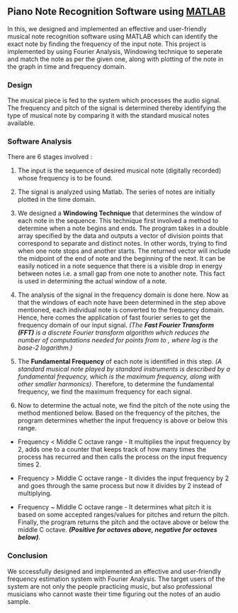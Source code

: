 ## Piano Note Recognition Software using [MATLAB](https://www.mathworks.com/products/matlab.html)

In this, we designed and implemented an effective and user-friendly musical note recognition software using MATLAB which can identify the exact note by finding the frequency of the input note. This project is implemented by using Fourier Analysis, Windowing technique to seperate and match the note as per the given one, along with plotting of the note in the graph in time and frequency domain.

### Design

The musical piece is fed to the system which processes the audio signal. The frequency and pitch of the signal is determined thereby identifying the type of musical note by comparing it with the standard musical notes available.

### Software Analysis

There are 6 stages involved :

1. The input is the sequence of desired musical note (digitally recorded) whose frequency is to be found.

2. The signal is analyzed using Matlab. The series of notes are initially plotted in the time domain.

3. We designed a <B>Windowing Technique</B> that determines the window of each note in the sequence. This technique first involved a method to determine when a note begins and ends. The program takes in a double array specified by the data and outputs a vector of division points that correspond to separate and distinct notes. In other words, trying to find when one note stops and another starts. The returned vector will include the midpoint of the end of note and the beginning of the next. It can be easily noticed in a note sequence that there is a visible drop in energy between notes i.e. a small gap from one note to another note. This fact is used in determining the actual window of a note.

4.  The analysis of the signal in the frequency domain is done here. Now as that the windows of each note have been determined in the step above mentioned, each individual note is converted to the frequency domain. Hence, here comes the application of fast fourier series to get the frequency domain of our input signal. <I>(The <B>Fast Fourier Transform (FFT)</B> is a discrete Fourier transform algorithm which reduces the number of computations needed for points from to , where log is the base-2 logarithm.)</I>

5. The <B>Fundamental Frequency</B> of each note is identified in this step. <I>(A standard musical note played by standard instruments is described by a fundamental frequency, which is the maximum frequency, along with other smaller harmonics)</I>. Therefore, to determine the fundamental frequency, we find the maximum frequency for each signal.

6. Now to determine the actual note, we find the pitch of the note using the method mentioned below. Based on the frequency of the pitches, the program determines whether the input frequency is above or below this range.

  - Frequency < Middle C octave range - It multiplies the input frequency by 2, adds one to a counter that keeps track of how many times the process has recurred and then calls the process on the input frequency times 2.

  - Frequency > Middle C octave range - It divides the input frequency by 2 and goes through the same process but now it divides by 2 instead of multiplying.

  - Frequency ~ Middle C octave range - It determines what pitch it is based on some accepted ranges/values for pitches and return the pitch. Finally, the program returns the pitch and the octave above or below the middle C octave. <I><B>(Positive for octaves above, negative for octaves below)</B>.</I>

### Conclusion

We sccessfully designed and implemented an effective and user-friendly frequency estimation system with Fourier Analysis. The target users of the system are not only the people practicing music, but also professional musicians who cannot waste their time figuring out the notes of an audio sample.
